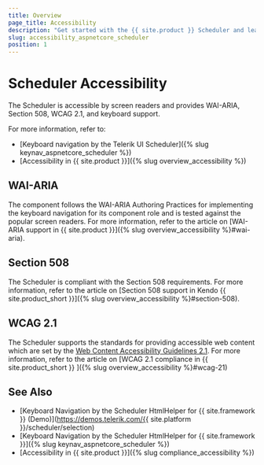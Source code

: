 ```yaml
---
title: Overview
page_title: Accessibility
description: "Get started with the {{ site.product }} Scheduler and learn about its accessibility support for WAI-ARIA, Section 508, and WCAG 2.1."
slug: accessibility_aspnetcore_scheduler
position: 1
---
```


# Scheduler Accessibility

The Scheduler is accessible by screen readers and provides WAI-ARIA, Section 508, WCAG 2.1, and keyboard support.

For more information, refer to:
* [Keyboard navigation by the Telerik UI Scheduler]({% slug keynav_aspnetcore_scheduler %})
* [Accessibility in {{ site.product }}]({% slug overview_accessibility %})

## WAI-ARIA

The component follows the WAI-ARIA Authoring Practices for implementing the keyboard navigation for its component role and is tested against the popular screen readers. For more information, refer to the article on [WAI-ARIA support in {{ site.product }}]({% slug overview_accessibility %}#wai-aria).

## Section 508

The Scheduler is compliant with the Section 508 requirements. For more information, refer to the article on [Section 508 support in Kendo {{ site.product_short }}]({% slug overview_accessibility %}#section-508).

## WCAG 2.1

The Scheduler supports the standards for providing accessible web content which are set by the [Web Content Accessibility Guidelines 2.1](https://www.w3.org/TR/WCAG/). For more information, refer to the article on [WCAG 2.1 compliance in {{ site.product_short }} ]({% slug overview_accessibility %}#wcag-21)

## See Also

* [Keyboard Navigation by the Scheduler HtmlHelper for {{ site.framework }} (Demo)](https://demos.telerik.com/{{ site.platform }}/scheduler/selection)
* [Keyboard Navigation by the Scheduler HtmlHelper for {{ site.framework }}]({% slug keynav_aspnetcore_scheduler %})
* [Accessibility in {{ site.product }}]({% slug compliance_accessibility %})
